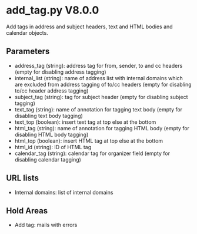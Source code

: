 add_tag.py V8.0.0
=================

Add tags in address and subject headers, text and HTML bodies and calendar objects.

## Parameters
* address_tag (string): address tag for from, sender, to and cc headers (empty for disabling address tagging)
* internal_list (string): name of address list with internal domains which are excluded from address tagging of to/cc headers (empty for disabling to/cc header address tagging)
* subject_tag (string): tag for subject header (empty for disabling subject tagging)
* text_tag (string): name of annotation for tagging text body (empty for disabling text body tagging)
* text_top (boolean): insert text tag at top else at the bottom
* html_tag (string): name of annotation for tagging HTML body (empty for disabling HTML body tagging)
* html_top (boolean): insert HTML tag at top else at the bottom
* html_id (string): ID of HTML tag
* calendar_tag (string): calendar tag for organizer field (empty for disabling calendar tagging)

## URL lists
* Internal domains: list of internal domains

## Hold Areas
* Add tag: mails with errors
